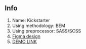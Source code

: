 ## Info
1. Name: Kickstarter
2. Using methodology: BEM
3. Using preprocessor: SASS/SCSS
4. [Figma design](https://www.figma.com/file/Ujp7bCFuvuJlkn8TSbQPSZ/%E2%84%9611-(kickstarter)?node-id=0%3A1)
5. [DEMO LINK](https://ruslan-bondarenko.github.io/Kickstarter/)
